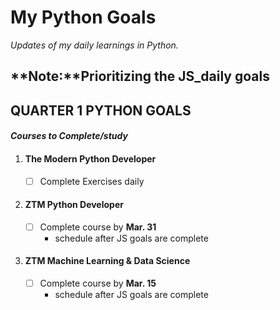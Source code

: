 My Python Goals
===
*Updates of my daily learnings in Python.*

**Note:**Prioritizing the JS_daily goals
---

QUARTER 1 PYTHON GOALS
---
#### *Courses to Complete/study*

1. #### The Modern Python Developer
      - [ ] Complete Exercises daily
2. #### ZTM Python Developer
      - [ ] Complete course by **Mar. 31**
        - schedule after JS goals are complete

3. #### ZTM Machine Learning & Data Science
      - [ ] Complete course by **Mar. 15**
        - schedule after JS goals are complete
